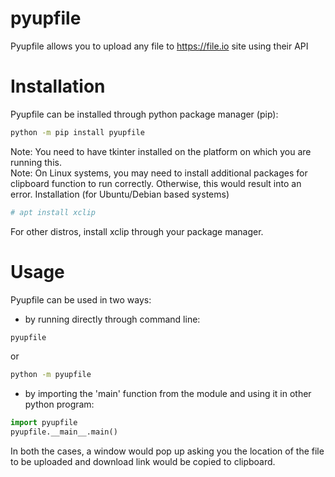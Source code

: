 ﻿# pyupfile
Pyupfile allows you to upload any file to https://file.io site using their API

# Installation
Pyupfile can be installed through python package manager (pip):
```bash
python -m pip install pyupfile
```  
Note: You need to have tkinter installed on the platform on which you are running this.  
Note: On Linux systems, you may need to install additional packages for clipboard function to run correctly. Otherwise, this would result into an error.
Installation (for Ubuntu/Debian based systems)  
```bash
# apt install xclip
```   
For other distros, install xclip through your package manager.

# Usage
Pyupfile can be used in two ways:
- by running directly through command line:  
```bash
pyupfile
```
or 
```bash
python -m pyupfile
```
- by importing the 'main' function from the module and using it in other python program:  
```python
import pyupfile
pyupfile.__main__.main()
```  
In both the cases, a window would pop up asking you the location of the file to be uploaded and download link would be copied to clipboard.